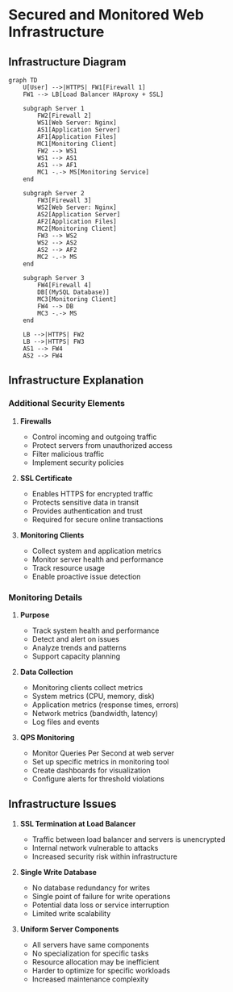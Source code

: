 # Secured and Monitored Web Infrastructure

## Infrastructure Diagram

```mermaid
graph TD
    U[User] -->|HTTPS| FW1[Firewall 1]
    FW1 --> LB[Load Balancer HAproxy + SSL]
    
    subgraph Server 1
        FW2[Firewall 2]
        WS1[Web Server: Nginx]
        AS1[Application Server]
        AF1[Application Files]
        MC1[Monitoring Client]
        FW2 --> WS1
        WS1 --> AS1
        AS1 --> AF1
        MC1 -.-> MS[Monitoring Service]
    end
    
    subgraph Server 2
        FW3[Firewall 3]
        WS2[Web Server: Nginx]
        AS2[Application Server]
        AF2[Application Files]
        MC2[Monitoring Client]
        FW3 --> WS2
        WS2 --> AS2
        AS2 --> AF2
        MC2 -.-> MS
    end
    
    subgraph Server 3
        FW4[Firewall 4]
        DB[(MySQL Database)]
        MC3[Monitoring Client]
        FW4 --> DB
        MC3 -.-> MS
    end
    
    LB -->|HTTPS| FW2
    LB -->|HTTPS| FW3
    AS1 --> FW4
    AS2 --> FW4
```

## Infrastructure Explanation

### Additional Security Elements

1. **Firewalls**
   - Control incoming and outgoing traffic
   - Protect servers from unauthorized access
   - Filter malicious traffic
   - Implement security policies

2. **SSL Certificate**
   - Enables HTTPS for encrypted traffic
   - Protects sensitive data in transit
   - Provides authentication and trust
   - Required for secure online transactions

3. **Monitoring Clients**
   - Collect system and application metrics
   - Monitor server health and performance
   - Track resource usage
   - Enable proactive issue detection

### Monitoring Details

1. **Purpose**
   - Track system health and performance
   - Detect and alert on issues
   - Analyze trends and patterns
   - Support capacity planning

2. **Data Collection**
   - Monitoring clients collect metrics
   - System metrics (CPU, memory, disk)
   - Application metrics (response times, errors)
   - Network metrics (bandwidth, latency)
   - Log files and events

3. **QPS Monitoring**
   - Monitor Queries Per Second at web server
   - Set up specific metrics in monitoring tool
   - Create dashboards for visualization
   - Configure alerts for threshold violations

## Infrastructure Issues

1. **SSL Termination at Load Balancer**
   - Traffic between load balancer and servers is unencrypted
   - Internal network vulnerable to attacks
   - Increased security risk within infrastructure

2. **Single Write Database**
   - No database redundancy for writes
   - Single point of failure for write operations
   - Potential data loss or service interruption
   - Limited write scalability

3. **Uniform Server Components**
   - All servers have same components
   - No specialization for specific tasks
   - Resource allocation may be inefficient
   - Harder to optimize for specific workloads
   - Increased maintenance complexity